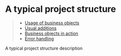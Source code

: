# A typical project structure

> * [Usage of business objects](/advanced/usage)
> * [Usual additions](additions)
> * [Business objects in action](in-action)
> * [Error handling](errors)

A typical project structure description
